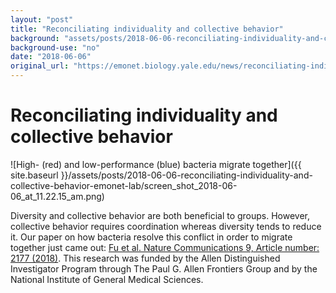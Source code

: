 ```yaml
---
layout: "post"
title: "Reconciliating individuality and collective behavior"
background: "assets/posts/2018-06-06-reconciliating-individuality-and-collective-behavior-emonet-lab/screen_shot_2018-06-06_at_11.22.15_am.png"
background-use: "no"
date: "2018-06-06"
original_url: "https://emonet.biology.yale.edu/news/reconciliating-individuality-and-collective-behavior"
---
```

# Reconciliating individuality and collective behavior

![High- (red) and low-performance (blue) bacteria migrate together]({{ site.baseurl }}/assets/posts/2018-06-06-reconciliating-individuality-and-collective-behavior-emonet-lab/screen_shot_2018-06-06_at_11.22.15_am.png)

Diversity and collective behavior are both beneficial to groups. However, collective behavior requires coordination whereas diversity tends to reduce it. Our paper on how bacteria resolve this conflict in order to migrate together just came out: [Fu et al. Nature Communications 9, Article number: 2177 (2018)](https://www.nature.com/articles/s41467-018-04539-4). This research was funded by the Allen Distinguished Investigator Program through The Paul G. Allen Frontiers Group and by the National Institute of General Medical Sciences.